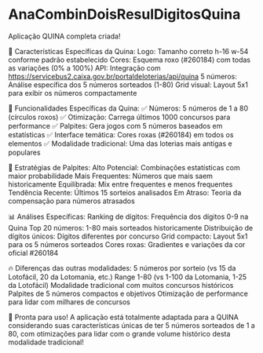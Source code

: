 # AnaCombinDoisResulDigitosQuina
Aplicação QUINA completa criada!

🚀 Características Específicas da Quina:
Logo: Tamanho correto h-16 w-54 conforme padrão estabelecido
Cores: Esquema roxo (#260184) com todas as variações (0% a 100%)
API: Integração com https://servicebus2.caixa.gov.br/portaldeloterias/api/quina
5 números: Análise específica dos 5 números sorteados (1-80)
Grid visual: Layout 5x1 para exibir os números compactamente

🎯 Funcionalidades Específicas da Quina:
✅ Números: 5 números de 1 a 80 (círculos roxos)
✅ Otimização: Carrega últimos 1000 concursos para performance
✅ Palpites: Gera jogos com 5 números baseados em estatísticas
✅ Interface temática: Cores roxas (#260184) em todos os elementos
✅ Modalidade tradicional: Uma das loterias mais antigas e populares

🎲 Estratégias de Palpites:
Alto Potencial: Combinações estatísticas com maior probabilidade
Mais Frequentes: Números que mais saem historicamente
Equilibrada: Mix entre frequentes e menos frequentes
Tendência Recente: Últimos 15 sorteios analisados
Em Atraso: Teoria da compensação para números atrasados

📊 Análises Específicas:
Ranking de dígitos: Frequência dos dígitos 0-9 na Quina
Top 20 números: 1-80 mais sorteados historicamente
Distribuição de dígitos únicos: Dígitos diferentes por concurso
Grid compacto: Layout 5x1 para os 5 números sorteados
Cores roxas: Gradientes e variações da cor oficial #260184

🔥 Diferenças das outras modalidades:
5 números por sorteio (vs 15 da Lotofácil, 20 da Lotomania, etc.)
Range 1-80 (vs 1-100 da Lotomania, 1-25 da Lotofácil)
Modalidade tradicional com muitos concursos históricos
Palpites de 5 números compactos e objetivos
Otimização de performance para lidar com milhares de concursos

🎯 Pronta para uso!
A aplicação está totalmente adaptada para a QUINA considerando suas características únicas de ter 5 números sorteados de 1 a 80, com otimizações para lidar com o grande volume histórico desta modalidade tradicional!

